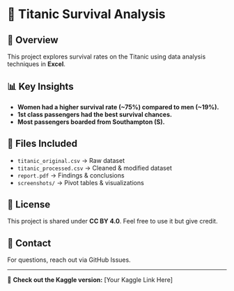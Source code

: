 # 🚢 Titanic Survival Analysis

## 📌 Overview
This project explores survival rates on the Titanic using data analysis techniques in **Excel**.

## 📊 Key Insights
- **Women had a higher survival rate (~75%) compared to men (~19%).**
- **1st class passengers had the best survival chances.**
- **Most passengers boarded from Southampton (S).**

## 📂 Files Included
- `titanic_original.csv` → Raw dataset  
- `titanic_processed.csv` → Cleaned & modified dataset  
- `report.pdf` → Findings & conclusions  
- `screenshots/` → Pivot tables & visualizations  

## 📢 License
This project is shared under **CC BY 4.0**. Feel free to use it but give credit.

## 📧 Contact
For questions, reach out via GitHub Issues.

---
🚀 **Check out the Kaggle version:** [Your Kaggle Link Here]
